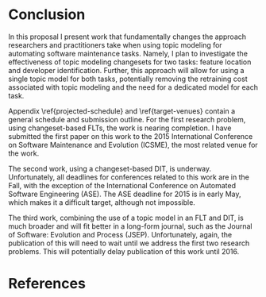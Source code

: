 # Conclusion

In this proposal I present work that fundamentally changes the approach
researchers and practitioners take when using topic modeling for automating
software maintenance tasks. Namely, I plan to investigate the effectiveness of
topic modeling changesets for two tasks: feature location and developer
identification. Further, this approach will allow for using a single topic
model for both tasks, potentially removing the retraining cost associated with
topic modeling and the need for a dedicated model for each task.

Appendix \ref{projected-schedule} and \ref{target-venues} contain a general
schedule and submission outline. For the first research problem, using
changeset-based FLTs, the work is nearing completion. I have submitted the
first paper on this work to the 2015 International Conference on Software
Maintenance and Evolution (ICSME), the most related venue for the work.

The second work, using a changeset-based DIT, is underway. Unfortunately, all
deadlines for conferences related to this work are in the Fall, with the
exception of the International Conference on Automated Software Engineering
(ASE). The ASE deadline for 2015 is in early May, which makes it a difficult
target, although not impossible.

The third work, combining the use of a topic model in an FLT and DIT, is much
broader and will fit better in a long-form journal, such as the Journal of
Software: Evolution and Process (JSEP). Unfortunately, again, the publication
of this will need to wait until we address the first two research problems.
This will potentially delay publication of this work until 2016.

# References

